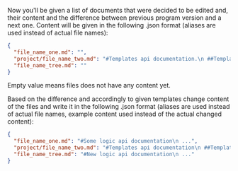 Now you'll be given a list of documents that were decided to be edited and, their content and the difference between previous program version and a next one.
Content will be given in the following .json format (aliases are used instead of actual file names):
```json
{
  "file_name_one.md": "",
  "project/file_name_two.md": "#Templates api documentation.\n ##Templates creation\n *Route* `post api/template`\n ...",
  "file_name_tree.md": ""
}
```
Empty value means files does not have any content yet.

Based on the difference and accordingly to given templates change content of the files and write it in the following .json format (aliases are used instead of actual file names, example content used instead of the actual changed content):
```json
{
  "file_name_one.md": "#Some logic api documentation\n ...",
  "project/file_name_two.md": "#Templates api documentation\n ##Templates creation\n *Route* `post api/create_template`\n...",
  "file_name_tree.md": "#New logic api documentation\n ..."
}
```


